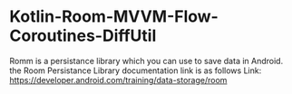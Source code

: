 # Kotlin-Room-MVVM-Flow-Coroutines-DiffUtil

Romm is a persistance library which you can use to save data in Android. the Room Persistance Library documentation link is as follows
Link: https://developer.android.com/training/data-storage/room
